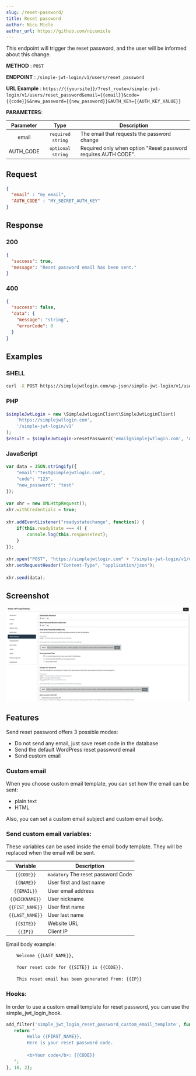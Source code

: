 ```yaml
---
slug: /reset-password/
title: Reset password
author: Nicu Micle
author_url: https://github.com/nicumicle
---
```


This endpoint will trigger the reset password, and the user will be informed about this change.

**METHOD** : `POST`

**ENDPOINT** : `/simple-jwt-login/v1/users/reset_password`

**URL Example** : `https://{{yoursite}}/?rest_route=/simple-jwt-login/v1/users/reset_password&email={{email}}&code={{code}}&&new_password={{new_password}}&AUTH_KEY={{AUTH_KEY_VALUE}}`

**PARAMETERS**:

| Parameter       |   Type           |   Description|
| :-------------: | :--------------: | ------------ |
| email | `required` `string` |  The email that requests the password change |
| AUTH_CODE | `optional` `string`|  Required only when option "Reset password requires AUTH CODE". |


## Request

```json
{
  "email" : "my_email",
  "AUTH_CODE" : "MY_SECRET_AUTH_KEY"
}
```

## Response

### 200

```json
{
  "success": true,
  "message": "Reset password email has been sent."
}
```
### 400

```json
{
  "success": false,
  "data": {
    "message": "string",
    "errorCode": 0
  }
}
```

## Examples

### SHELL
```bash
curl -X POST https://simplejwtlogin.com/wp-json/simple-jwt-login/v1/users/reset_password -d '{"email":"test@simplejwtlogin.com", "AUTH_CODE": "123"}'
```

### PHP

```php
$simpleJwtLogin = new \SimpleJwtLoginClient\SimpleJwtLoginClient(
    'https://simplejwtlogin.com',
    '/simple-jwt-login/v1'
);
$result = $simpleJwtLogin->resetPassword('email@simplejwtlogin.com', 'AUTH CODE');
```

### JavaScript

```js
var data = JSON.stringify({
    "email":"test@simplejwtlogin.com",
    "code": "123",
    "new_password": "test"
});

var xhr = new XMLHttpRequest();
xhr.withCredentials = true;

xhr.addEventListener("readystatechange", function() {
    if(this.readyState === 4) {
        console.log(this.responseText);
    }
});

xhr.open("POST", "https://simplejwtlogin.com" + "/simple-jwt-login/v1/users/reset_password");
xhr.setRequestHeader("Content-Type", "application/json");

xhr.send(data);
```

## Screenshot

![](https://github.com/nicumicle/simple-jwt-login/blob/master/wordpress.org/assets/screenshot-6.png?raw=true)



## Features

Send reset password offers 3 possible modes:

- Do not send any email, just save reset code in the database
- Send the default WordPress reset password email
- Send custom email


### Custom email

When you choose custom email template, you can set how the email can be sent:
- plain text
- HTML

Also, you can set a custom email subject and custom email body.

### Send custom email variables:
These variables can be used inside the email body template. They will be replaced when the email will be sent.


| Variable       |Description|
| :-------------: | ------------ |
| `{{CODE}}` | `madatory`  The reset password Code|
| `{{NAME}}` | User first and last name |
| `{{EMAIL}}` | User email address |
| `{{NICKNAME}}` | User nickname |
| `{{FIST_NAME}}` | User first name |
| `{{LAST_NAME}}` | User last name |
| `{{SITE}}` | Website URL |
| `{{IP}}` | Client IP |

Email body example: 
```
    Welcome {{LAST_NAME}},
    
    Your reset code for {{SITE}} is {{CODE}}.
    
    This reset email has been generated from: {{IP}}
```

### Hooks:
In order to use a custom email template for reset password, you can use the simple_jwt_login_hook.

```php
add_filter('simple_jwt_login_reset_password_custom_email_template', function($template, $request) {
   return "
        Hello {{FIRST_NAME}},
        Here is your reset password code. 
        
        <b>Your code</b>: {{CODE}}
   ";
}, 10, 2);
```

